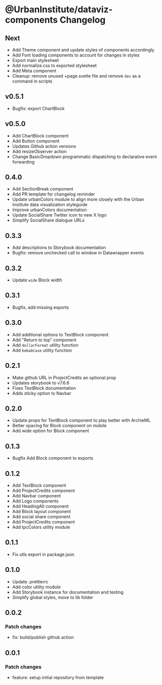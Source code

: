 # @UrbanInstitute/dataviz-components Changelog

## Next

- Add Theme component and update styles of components accordingly
- Add Font loading components to account for changes in styles
- Export main stylesheet
- Add normalize.css to exported stylesheet
- Add Meta component
- Cleanup: remove unused +page.svelte file and remove `dev` as a command in scripts

## v0.5.1

- Bugfix: export ChartBlock

## v0.5.0

- Add ChartBlock component
- Add Button component
- Updates Github action versions
- Add resizeObserver action
- Change BasicDropdown programmatic dispatching to declarative event forwarding

## 0.4.0

- Add SectionBreak component
- Add PR template for changelog reminder
- Update urbanColors module to align more closely with the Urban Institute data visualization styleguide
- Improve urbanColors documentation
- Update SocialShare Twitter icon to new X logo
- Simplify SocialShare dialogue URLs

## 0.3.3

- Add descriptions to Storybook documentation
- Bugfix: remove unchecked call to window in Datawrapper events

## 0.3.2

- Update `wide` Block width

## 0.3.1

- Bugfix, add missing exports

## 0.3.0

- Add additional options to TextBlock component
- Add "Return to top" component
- Add `dollarFormat` utility function
- Add `kebabCase` utility function

## 0.2.1

- Make github URL in ProjectCredits an optional prop
- Updates storybook to v7.6.6
- Fixes TextBlock documentation
- Adds sticky option to Navbar

## 0.2.0

- Update props for TextBlock component to play better with ArchieML
- Better spacing for Block component on mobile
- Add wide option for Block component

## 0.1.3

- Bugfix Add Block component to exports

## 0.1.2

- Add TextBlock component
- Add ProjectCredits component
- Add Navbar component
- Add Logo components
- Add HeadingAlt component
- Add Block layout component
- Add social share component
- Add ProjectCredits component
- Add tpcColors utility module

## 0.1.1

- Fix utls export in package.json

## 0.1.0

- Update .prettierrc
- Add color utility module
- Add Storybook instance for documentation and testing
- Simplify global styles, move to lib folder

## 0.0.2

### Patch changes

- fix: build/publish github action

## 0.0.1

### Patch changes

- feature: setup initial repository from template
